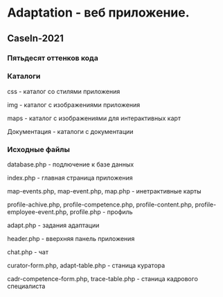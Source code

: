 # Adaptation - веб приложение.
## CaseIn-2021
### Пятьдесят оттенков кода

### Каталоги
css - каталог со стилями приложения

img - каталог с изображениями приложения

maps - каталог с изображениями для интерактивных карт

Документация - каталоги с документации


### Исходные файлы

database.php - подлючение к базе данных

index.php - главная страница приложения

map-events.php, map-event.php, map.php - инетрактивные карты

profile-achive.php, profile-competence.php, profile-content.php, profile-employee-event.php, profile.php - профиль

adapt.php - задания адаптации

header.php - вверхняя панель приложения

chat.php - чат

curator-form.php, adapt-table.php - станица куратора

cadr-сompetence-form.php, trace-table.php - станица кадрового специалиста

